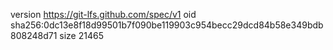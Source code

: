 version https://git-lfs.github.com/spec/v1
oid sha256:0dc13e8f18d99501b7f090be119903c954becc29dcd84b58e349bdb808248d71
size 21465
